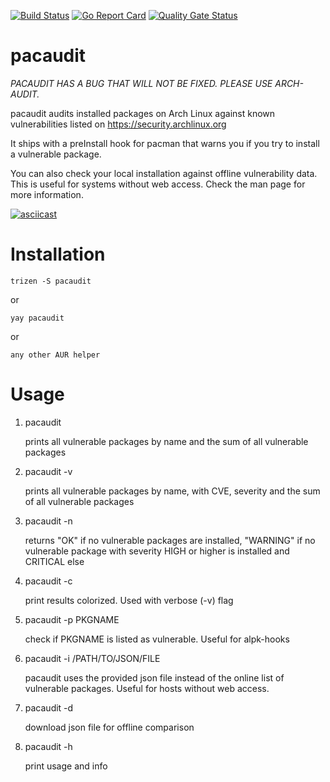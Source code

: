 [![Build Status](https://travis-ci.org/steffenfritz/pacaudit.svg?branch=master)](https://travis-ci.org/steffenfritz/pacaudit)
[![Go Report Card](https://goreportcard.com/badge/github.com/steffenfritz/pacaudit)](https://goreportcard.com/report/github.com/steffenfritz/pacaudit)
[![Quality Gate Status](https://sonarcloud.io/api/project_badges/measure?project=steffenfritz_pacaudit&metric=alert_status)](https://sonarcloud.io/dashboard?id=steffenfritz_pacaudit)


# pacaudit

_*PACAUDIT HAS A BUG THAT WILL NOT BE FIXED. PLEASE USE ARCH-AUDIT.*_



pacaudit audits installed packages on Arch Linux against known vulnerabilities listed on https://security.archlinux.org

It ships with a preInstall hook for pacman that warns you if you try to install a vulnerable package.

You can also check your local installation against offline vulnerability data. This is useful for systems without web access. Check the man page for more information.


[![asciicast](https://asciinema.org/a/pR5FwmVpom2u2L34QhwNlGqL9.svg)](https://asciinema.org/a/pR5FwmVpom2u2L34QhwNlGqL9)


# Installation

    trizen -S pacaudit

or

    yay pacaudit

or

    any other AUR helper

# Usage

1. pacaudit
    
    prints all vulnerable packages by name and the sum of all vulnerable packages


2. pacaudit -v
    
    prints all vulnerable packages by name, with CVE, severity and the sum of all vulnerable packages


3. pacaudit -n
    
    returns "OK" if no vulnerable packages are installed, "WARNING" if no vulnerable package with severity HIGH or higher is installed and CRITICAL else

    
4. pacaudit -c
    
    print results colorized. Used with verbose (-v) flag

5. pacaudit -p PKGNAME
    
    check if PKGNAME is listed as vulnerable. Useful for alpk-hooks
    
6. pacaudit -i /PATH/TO/JSON/FILE

    pacaudit uses the provided json file instead of the online list of vulnerable packages. Useful for hosts without web access.

7. pacaudit -d

   download json file for offline comparison
    
8. pacaudit -h
   
   print usage and info
